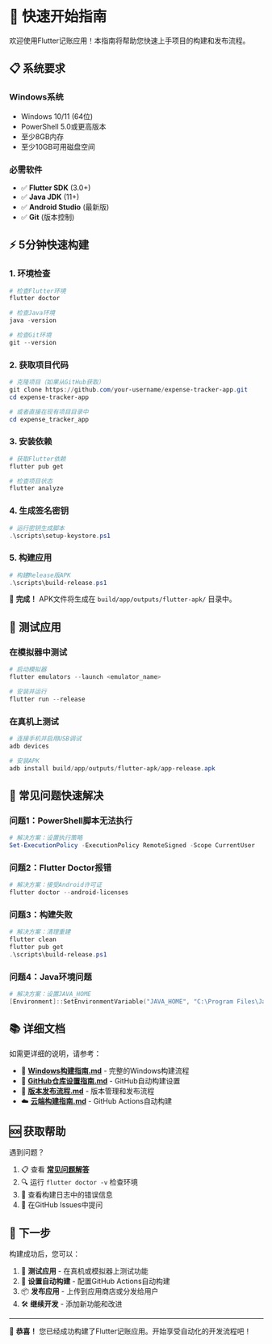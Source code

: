# 🚀 快速开始指南

欢迎使用Flutter记账应用！本指南将帮助您快速上手项目的构建和发布流程。

## 📋 系统要求

### Windows系统
- Windows 10/11 (64位)
- PowerShell 5.0或更高版本
- 至少8GB内存
- 至少10GB可用磁盘空间

### 必需软件
- ✅ **Flutter SDK** (3.0+)
- ✅ **Java JDK** (11+)
- ✅ **Android Studio** (最新版)
- ✅ **Git** (版本控制)

## ⚡ 5分钟快速构建

### 1. 环境检查
```powershell
# 检查Flutter环境
flutter doctor

# 检查Java环境
java -version

# 检查Git环境
git --version
```

### 2. 获取项目代码
```powershell
# 克隆项目（如果从GitHub获取）
git clone https://github.com/your-username/expense-tracker-app.git
cd expense-tracker-app

# 或者直接在现有项目目录中
cd expense_tracker_app
```

### 3. 安装依赖
```powershell
# 获取Flutter依赖
flutter pub get

# 检查项目状态
flutter analyze
```

### 4. 生成签名密钥
```powershell
# 运行密钥生成脚本
.\scripts\setup-keystore.ps1
```

### 5. 构建应用
```powershell
# 构建Release版APK
.\scripts\build-release.ps1
```

🎉 **完成！** APK文件将生成在 `build/app/outputs/flutter-apk/` 目录中。

## 📱 测试应用

### 在模拟器中测试
```powershell
# 启动模拟器
flutter emulators --launch <emulator_name>

# 安装并运行
flutter run --release
```

### 在真机上测试
```powershell
# 连接手机并启用USB调试
adb devices

# 安装APK
adb install build/app/outputs/flutter-apk/app-release.apk
```

## 🔧 常见问题快速解决

### 问题1：PowerShell脚本无法执行
```powershell
# 解决方案：设置执行策略
Set-ExecutionPolicy -ExecutionPolicy RemoteSigned -Scope CurrentUser
```

### 问题2：Flutter Doctor报错
```powershell
# 解决方案：接受Android许可证
flutter doctor --android-licenses
```

### 问题3：构建失败
```powershell
# 解决方案：清理重建
flutter clean
flutter pub get
.\scripts\build-release.ps1
```

### 问题4：Java环境问题
```powershell
# 解决方案：设置JAVA_HOME
[Environment]::SetEnvironmentVariable("JAVA_HOME", "C:\Program Files\Java\jdk-11", "User")
```

## 📚 详细文档

如需更详细的说明，请参考：

- 📖 **[Windows构建指南.md](Windows构建指南.md)** - 完整的Windows构建流程
- 🔐 **[GitHub仓库设置指南.md](GitHub仓库设置指南.md)** - GitHub自动构建设置
- 🚀 **[版本发布流程.md](版本发布流程.md)** - 版本管理和发布流程
- ☁️ **[云端构建指南.md](云端构建指南.md)** - GitHub Actions自动构建

## 🆘 获取帮助

遇到问题？

1. 📋 查看 **[常见问题解答](Windows构建指南.md#常见问题解决)**
2. 🔍 运行 `flutter doctor -v` 检查环境
3. 📝 查看构建日志中的错误信息
4. 💬 在GitHub Issues中提问

## 🎯 下一步

构建成功后，您可以：

1. 📱 **测试应用** - 在真机或模拟器上测试功能
2. 🔄 **设置自动构建** - 配置GitHub Actions自动构建
3. 📦 **发布应用** - 上传到应用商店或分发给用户
4. 🛠️ **继续开发** - 添加新功能和改进

---

🎉 **恭喜！** 您已经成功构建了Flutter记账应用。开始享受自动化的开发流程吧！